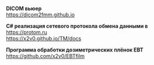 **DICOM вьюер**\
https://dicom2fmm.github.io 

**C# реализация сетевого протокола обмена данными в** https://protom.ru \
https://x2v0.github.io/TM/docs 

**Программа обработки дозиметрических плёнок EBT**\
https://github.com/x2v0/EBTfilm